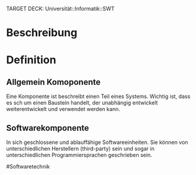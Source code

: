 TARGET DECK: Universität::Informatik::SWT

# Beschreibung

# Definition
## Allgemein Komoponente
Eine Komponente ist beschreibt einen Teil eines Systems. Wichtig ist, dass es sch um einen Baustein handelt, der unabhängig entwickelt weiterentwickelt und verwendet werden kann.


## Softwarekomponente
In sich geschlossene und ablauffähige Softwareeinheiten. Sie können von unterschiedlichen Herstellern (third-party) sein und sogar in unterschiedlichen Programmiersprachen geschrieben sein.





#Softwaretechnik 
